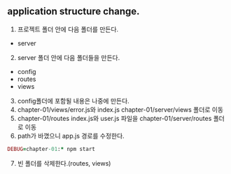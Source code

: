 ## application structure change.
1. 프로젝트 폴더 안에 다음 폴더를 만든다.
+ server
2. server 폴더 안에 다음 폴더들을 만든다.
+ config
+ routes
+ views
3. config폴더에 포함될 내용은 나중에 만든다.
4. chapter-01/views/error.js와 index.js chapter-01/server/views 폴더로 이동
5. chapter-01/routes index.js와 user.js 파일을 chapter-01/server/routes 폴더로 이동
6. path가 바꼈으니 app.js 경로를 수정한다.
```ruby
DEBUG=chapter-01:* npm start
```
7. 빈 폴더를 삭제한다.(routes, views)